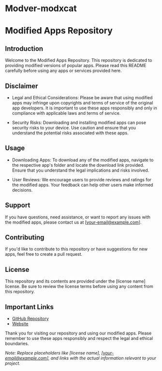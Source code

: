 # Modver-modxcat

# Modified Apps Repository

## Introduction

Welcome to the Modified Apps Repository. This repository is dedicated to providing modified versions of popular apps. Please read this README carefully before using any apps or services provided here.

## Disclaimer

- Legal and Ethical Considerations: Please be aware that using modified apps may infringe upon copyrights and terms of service of the original app developers. It is important to use these apps responsibly and only in compliance with applicable laws and terms of service.

- Security Risks: Downloading and installing modified apps can pose security risks to your device. Use caution and ensure that you understand the potential risks associated with these apps.

## Usage

- Downloading Apps: To download any of the modified apps, navigate to the respective app's folder and locate the download link provided. Ensure that you understand the legal implications and risks involved.

- User Reviews: We encourage users to provide reviews and ratings for the modified apps. Your feedback can help other users make informed decisions.

## Support

If you have questions, need assistance, or want to report any issues with the modified apps, please contact us at [your-email@example.com].

## Contributing

If you'd like to contribute to this repository or have suggestions for new apps, feel free to create a pull request.

## License

This repository and its contents are provided under the [license name] license. Be sure to review the license terms before using any content from this repository.

## Important Links

- [GitHub Repository](https://github.com/yourusername/your-repo-name)
- [Website](https://yourusername.github.io/your-repo-name)

Thank you for visiting our repository and using our modified apps. Please remember to use these apps responsibly and respect the legal and ethical boundaries.

*Note: Replace placeholders like [license name], [your-email@example.com], and links with the actual information relevant to your project.*
